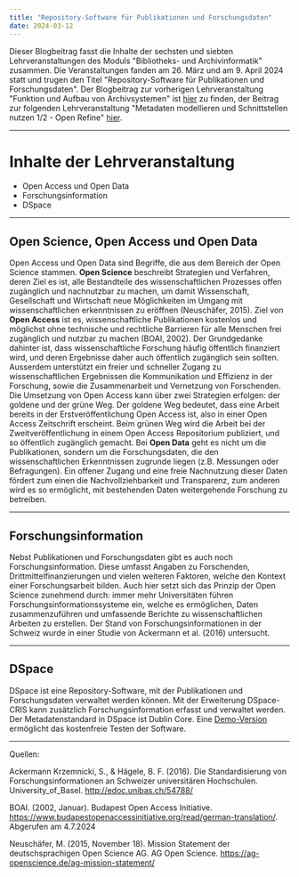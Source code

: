 ```yaml
---
title: "Repository-Software für Publikationen und Forschungsdaten"
date: 2024-03-12
---
```

Dieser Blogbeitrag fasst die Inhalte der sechsten und siebten Lehrveranstaltungen des Moduls "Bibliotheks- und Archivinformatik" zusammen. Die Veranstaltungen fanden am 26. März und am 9. April 2024 statt und trugen den Titel "Repository-Software für Publikationen und Forschungsdaten".
Der Blogbeitrag zur vorherigen Lehrveranstaltung "Funktion und Aufbau von Archivsystemen" ist [hier](https://anna-staub.github.io/lerntagebuch_bain/2024/03/12/archivsysteme.html) zu finden, der Beitrag zur folgenden Lehrveranstaltung "Metadaten modellieren und Schnittstellen nutzen 1/2 - Open Refine" [hier](https://anna-staub.github.io/lerntagebuch_bain/2024/03/30/metadaten_schnittstellen_1_openrefine.html).

-----

# Inhalte der Lehrveranstaltung
-	Open Access und Open Data
-	Forschungsinformation
-	DSpace

-----

## Open Science, Open Access und Open Data
Open Access und Open Data sind Begriffe, die aus dem Bereich der Open Science stammen. **Open Science** beschreibt Strategien und Verfahren, deren Ziel es ist, alle Bestandteile des wissenschaftlichen Prozesses offen zugänglich und nachnutzbar zu machen, um damit Wissenschaft, Gesellschaft und Wirtschaft neue Möglichkeiten im Umgang mit wissenschaftlichen erkenntnissen zu eröffnen (Neuschäfer, 2015).
Ziel von **Open Access** ist es, wissenschaftliche Publikationen kostenlos und möglichst ohne technische und rechtliche Barrieren für alle Menschen frei zugänglich und nutzbar zu machen (BOAI, 2002). Der Grundgedanke dahinter ist, dass wissenschaftliche Forschung häufig öffentlich finanziert wird, und deren Ergebnisse daher auch öffentlich zugänglich sein sollten. Ausserdem unterstützt ein freier und schneller Zugang zu wissenschaftlichen Ergebnissen die Kommunikation und Effizienz in der Forschung, sowie die Zusammenarbeit und Vernetzung von Forschenden. Die Umsetzung von Open Access kann über zwei Strategien erfolgen: der goldene und der grüne Weg. Der goldene Weg bedeutet, dass eine Arbeit bereits in der Erstveröffentlichung Open Access ist, also in einer Open Access Zeitschrift erscheint. Beim grünen Weg wird die Arbeit bei der Zweitveröffentlichung in einem Open Access Repositorium publiziert, und so öffentlich zugänglich gemacht. 
Bei **Open Data** geht es nicht um die Publikationen, sondern um die Forschungsdaten, die den wissenschaftlichen Erkenntnissen zugrunde liegen (z.B. Messungen oder Befragungen). Ein offener Zugang und eine freie Nachnutzung dieser Daten fördert zum einen die Nachvollziehbarkeit und Transparenz, zum anderen wird es so ermöglicht, mit bestehenden Daten weitergehende Forschung zu betreiben.

-----

## Forschungsinformation
Nebst Publikationen und Forschungsdaten gibt es auch noch Forschungsinformation. Diese umfasst Angaben zu Forschenden, Drittmittelfinanzierungen und vielen weiteren Faktoren, welche den Kontext einer Forschungsarbeit bilden. Auch hier setzt sich das Prinzip der Open Science zunehmend durch: immer mehr Universitäten führen Forschungsinformationssysteme ein, welche es ermöglichen, Daten zusammenzuführen und umfassende Berichte zu wissenschaftlichen Arbeiten zu erstellen. Der Stand von Forschungsinformationen in der Schweiz wurde in einer Studie von Ackermann et al. (2016) untersucht.

-----

## DSpace
DSpace ist eine Repository-Software, mit der Publikationen und Forschungsdaten verwaltet werden können. Mit der Erweiterung DSpace-CRIS kann zusätzlich Forschungsinformation erfasst und verwaltet werden. Der Metadatenstandard in DSpace ist Dublin Core. Eine [Demo-Version](https://demo.dspace.org/home) ermöglicht das kostenfreie Testen der Software.

-----

Quellen:

Ackermann Krzemnicki, S., & Hägele, B. F. (2016). Die Standardisierung von Forschungsinformationen an Schweizer universitären Hochschulen. University_of_Basel. http://edoc.unibas.ch/54788/

BOAI. (2002, Januar). Budapest Open Access Initiative. https://www.budapestopenaccessinitiative.org/read/german-translation/. Abgerufen am 4.7.2024

Neuschäfer, M. (2015, November 18). Mission Statement der deutschsprachigen Open Science AG. AG Open Science. https://ag-openscience.de/ag-mission-statement/
